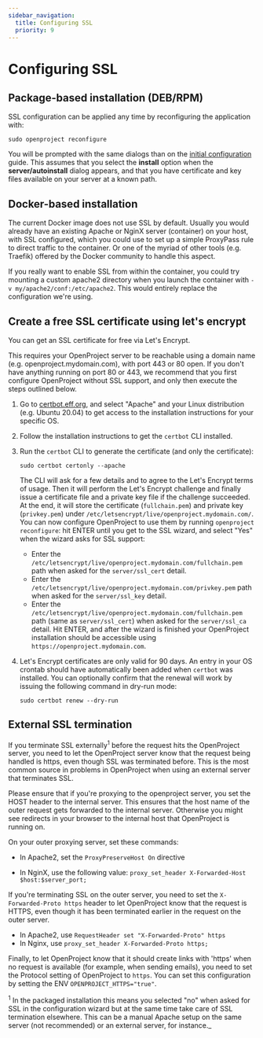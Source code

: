 ```yaml
---
sidebar_navigation:
  title: Configuring SSL
  priority: 9
---
```


# Configuring SSL

## Package-based installation (DEB/RPM)

SSL configuration can be applied any time by reconfiguring the application with:

```shell
sudo openproject reconfigure
```

You will be prompted with the same dialogs than on the [initial configuration](../../installation/packaged/#step-3-apache2-web-server-and-ssl-termination) guide. This assumes that you select the **install** option when the **server/autoinstall** dialog appears, and that you have certificate and key files available on your server at a known path.

## Docker-based installation

The current Docker image does not use SSL by default. Usually you would already have an existing Apache or NginX server (container) on your host, with SSL configured, which you could use to set up a simple ProxyPass rule to direct traffic to the container. Or one of the myriad of other tools (e.g. Traefik) offered by the Docker community to handle this aspect.

If you really want to enable SSL from within the container, you could try mounting a custom apache2 directory when you launch the container with `-v
my/apache2/conf:/etc/apache2`. This would entirely replace the configuration we're using.

## Create a free SSL certificate using let's encrypt

You can get an SSL certificate for free via Let's Encrypt.

This requires your OpenProject server to be reachable using a domain name (e.g. openproject.mydomain.com), with port 443 or 80 open. If you don't have anything running on port 80 or 443, we recommend that you first configure OpenProject without SSL support, and only then execute the steps outlined below.

1. Go to [certbot.eff.org](https://certbot.eff.org), and select "Apache" and your Linux distribution (e.g. Ubuntu 20.04) to get access to the installation instructions for your specific OS.
2. Follow the installation instructions to get the `certbot` CLI installed.
3. Run the `certbot` CLI to generate the certificate (and only the certificate):
   ```shell
   sudo certbot certonly --apache
   ```
   The CLI will ask for a few details and to agree to the Let's Encrypt terms of usage. Then it will perform the Let's Encrypt challenge and finally issue a certificate file and a private key file if the challenge succeeded.
   At the end, it will store the certificate (`fullchain.pem`) and private key (`privkey.pem`) under `/etc/letsencrypt/live/openproject.mydomain.com/`.
   You can now configure OpenProject to use them by running `openproject reconfigure`: hit ENTER until you get to the SSL wizard, and select "Yes" when the wizard asks for SSL support:
   - Enter the `/etc/letsencrypt/live/openproject.mydomain.com/fullchain.pem` path when asked for the `server/ssl_cert` detail.
   - Enter the `/etc/letsencrypt/live/openproject.mydomain.com/privkey.pem` path when asked for the `server/ssl_key` detail.
   - Enter the `/etc/letsencrypt/live/openproject.mydomain.com/fullchain.pem` path (same as `server/ssl_cert`) when asked for the `server/ssl_ca` detail.
   Hit ENTER, and after the wizard is finished your OpenProject installation should be accessible using `https://openproject.mydomain.com`.
4. Let's Encrypt certificates are only valid for 90 days. An entry in your OS crontab should have automatically been added when `certbot` was installed. You can optionally confirm that the renewal will work by issuing the following command in dry-run mode:

   ```shell
   sudo certbot renew --dry-run
   ```

## External SSL termination

If you terminate SSL externally<sup>1</sup> before the request hits the OpenProject server, you need to let the OpenProject server know that the request being handled is https, even though SSL was terminated before.   This is the most common source in problems in OpenProject when using an external server that terminates SSL.

Please ensure that if you're proxying to the openproject server, you set the HOST header to the internal server. This ensures that the host name of the outer request gets forwarded to the internal server. Otherwise you might see redirects in your browser to the internal host that OpenProject is running on.

On your outer proxying server, set these commands:

- In Apache2, set the `ProxyPreserveHost On` directive

- In NginX, use the following value: `proxy_set_header X-Forwarded-Host $host:$server_port;`

If you're terminating SSL on the outer server, you need to set the `X-Forwarded-Proto https` header to let OpenProject know that the request is HTTPS, even though it has been terminated earlier in the request on the outer server.

- In Apache2, use `RequestHeader set "X-Forwarded-Proto" https`
- In Nginx, use `proxy_set_header X-Forwarded-Proto https;`

Finally, to let OpenProject know that it should create links with 'https' when no request is available (for example, when sending emails), you need to set the Protocol setting of OpenProject to `https`. You can set this configuration by setting the ENV `OPENPROJECT_HTTPS="true"`.

<sup>1</sup> In the packaged installation this means you selected "no" when asked for SSL in the configuration wizard but at the same time take care of SSL termination elsewhere. This can be a manual Apache setup on the same server (not recommended) or an external server, for instance._

